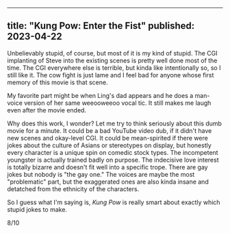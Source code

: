 ----
title: "Kung Pow: Enter the Fist"
published: 2023-04-22
----

Unbelievably stupid, of course, but most of it is my kind of stupid. The CGI implanting of Steve into the existing scenes is pretty well done most of the time. The CGI everywhere else is terrible, but kinda like intentionally so, so I still like it. The cow fight is just lame and I feel bad for anyone whose first memory of this movie is that scene.

My favorite part might be when Ling's dad appears and he does a man-voice version of her same weeooweeoo vocal tic. It still makes me laugh even after the movie ended.

Why does this work, I wonder? Let me try to think seriously about this dumb movie for a minute. It could be a bad YouTube video dub, if it didn't have new scenes and okay-level CGI. It could be mean-spirited if there were jokes about the culture of Asians or stereotypes on display, but honestly every character is a unique spin on comedic stock types. The incompetent youngster is actually trained badly on purpose. The indecisive love interest is totally bizarre and doesn't fit well into a specific trope. There are gay jokes but nobody is "the gay one." The voices are maybe the most "problematic" part, but the exaggerated ones are also kinda insane and detatched from the ethnicity of the characters.

So I guess what I'm saying is, _Kung Pow_ is really smart about exactly which stupid jokes to make.

8/10

